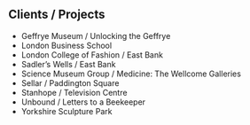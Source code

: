 ## Clients / Projects

* Geffrye Museum / Unlocking the Geffrye
* London Business School
* London College of Fashion / East Bank
* Sadler&#8217;s Wells / East Bank
* Science Museum Group / Medicine: The Wellcome Galleries
* Sellar / Paddington Square
* Stanhope / Television Centre
* Unbound / Letters to a Beekeeper
* Yorkshire Sculpture Park

